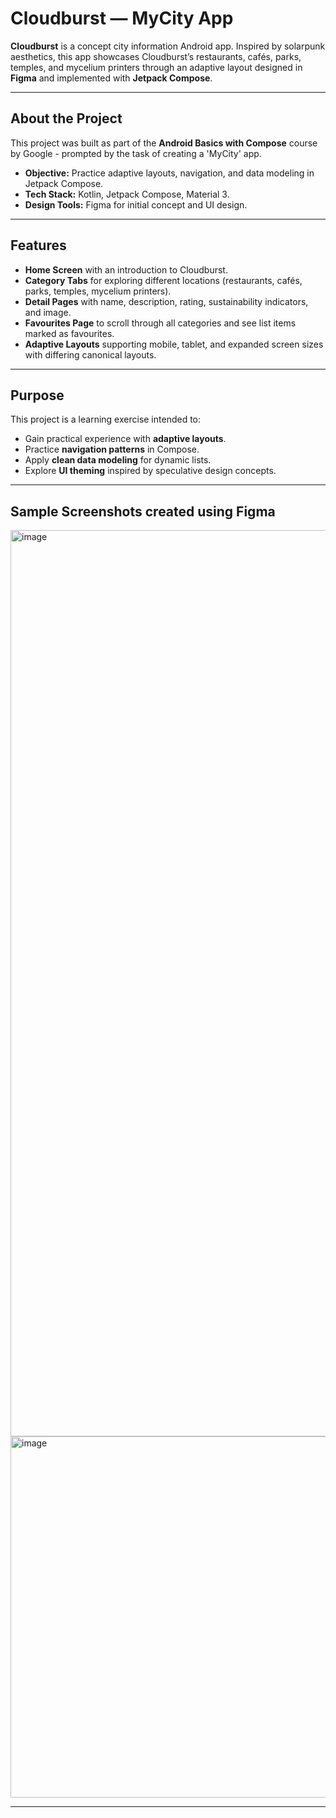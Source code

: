 # Cloudburst — MyCity App  

**Cloudburst** is a concept city information Android app. Inspired by solarpunk aesthetics, this app showcases Cloudburst’s restaurants, cafés, parks, temples, and mycelium printers through an adaptive layout designed in **Figma** and implemented with **Jetpack Compose**.  

---

## About the Project  
This project was built as part of the **Android Basics with Compose** course by Google - prompted by the task of creating a 'MyCity' app.

- **Objective:** Practice adaptive layouts, navigation, and data modeling in Jetpack Compose.  
- **Tech Stack:** Kotlin, Jetpack Compose, Material 3.  
- **Design Tools:** Figma for initial concept and UI design.  

---

## Features  
- **Home Screen** with an introduction to Cloudburst.  
- **Category Tabs** for exploring different locations (restaurants, cafés, parks, temples, mycelium printers).  
- **Detail Pages** with name, description, rating, sustainability indicators, and image.
- **Favourites Page** to scroll through all categories and see list items marked as favourites. 
- **Adaptive Layouts** supporting mobile, tablet, and expanded screen sizes with differing canonical layouts.  

---

## Purpose  
This project is a learning exercise intended to:  
- Gain practical experience with **adaptive layouts**.  
- Practice **navigation patterns** in Compose.  
- Apply **clean data modeling** for dynamic lists.  
- Explore **UI theming** inspired by speculative design concepts.  

---

## Sample Screenshots created using Figma
<img width="1170" height="1450" alt="image" src="https://github.com/user-attachments/assets/e824ef9a-19fe-4cf3-9b3b-b51b540361da" />
<img width="1714" height="578" alt="image" src="https://github.com/user-attachments/assets/340975f1-86fc-4d8d-993e-de6a0dce9c7b" />

---

